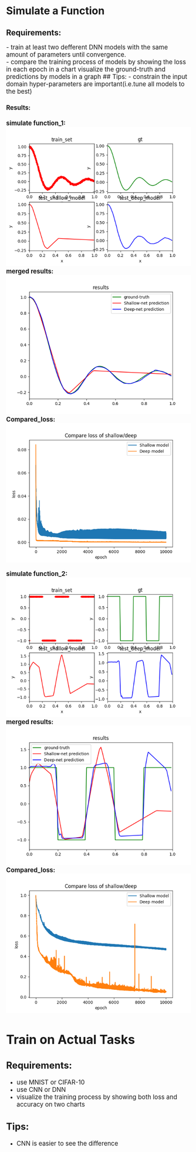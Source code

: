 # Simulate a Function 
## Requirements:
<big>
- train at least two defferent DNN models with the same amount of parameters until convergence.<br>
- compare the training process of models by showing the loss in each epoch in a chart
	visualize the ground-truth and predictions by models in a graph
## Tips:
- constrain the input domain
	hyper-parameters are important(i.e.tune all models to the best)<br>

#### Results:
**simulate function_1:**
![](https://github.com/ustcxt/ML2018spring/blob/master/HW1-1/results_noisy/result_1.png)
**merged results:**
![](https://github.com/ustcxt/ML2018spring/blob/master/HW1-1/results_noisy/result_2.png)
**Compared_loss:**
![](https://github.com/ustcxt/ML2018spring/blob/master/HW1-1/results_noisy/Compare_loss.png)
<br>

**simulate function_2:**
![](https://github.com/ustcxt/ML2018spring/blob/master/HW1-1/results_sgn/result_1.png)
**merged results:**
![](https://github.com/ustcxt/ML2018spring/blob/master/HW1-1/results_sgn/result_2.png)
**Compared_loss:**
![](https://github.com/ustcxt/ML2018spring/blob/master/HW1-1/results_sgn/Compare_loss.png)

# Train on Actual Tasks
## Requirements:
- use MNIST or CIFAR-10
- use CNN or DNN
- visualize the training process by showing both loss and accuracy on two charts
## Tips:
- CNN is easier to see the difference           